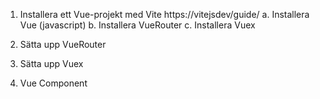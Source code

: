 1. Installera ett Vue-projekt med Vite  https://vitejsdev/guide/
    a. Installera Vue (javascript)
    b. Installera VueRouter
    c. Installera Vuex

2. Sätta upp VueRouter
3. Sätta upp Vuex

4. Vue Component




